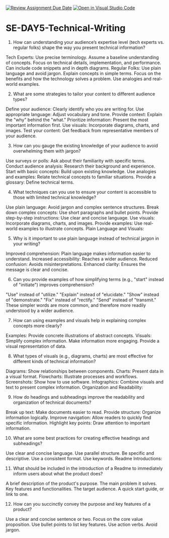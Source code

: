[![Review Assignment Due Date](https://classroom.github.com/assets/deadline-readme-button-22041afd0340ce965d47ae6ef1cefeee28c7c493a6346c4f15d667ab976d596c.svg)](https://classroom.github.com/a/zsAR-pyY)
[![Open in Visual Studio Code](https://classroom.github.com/assets/open-in-vscode-2e0aaae1b6195c2367325f4f02e2d04e9abb55f0b24a779b69b11b9e10269abc.svg)](https://classroom.github.com/online_ide?assignment_repo_id=18564042&assignment_repo_type=AssignmentRepo)
# SE-DAY5-Technical-Writing


1. How can understanding your audience’s expertise level (tech experts vs. regular folks) shape the way you present technical information?

Tech Experts:
Use precise terminology. Assume a baseline understanding of concepts. Focus on technical details, implementation, and performance. Can include code snippets and in depth diagrams.
Regular Folks:
Use plain language and avoid jargon. Explain concepts in simple terms. Focus on the benefits and how the technology solves a problem. Use analogies and real-world examples.

2. What are some strategies to tailor your content to different audience types?

Define your audience: Clearly identify who you are writing for. Use appropriate language: Adjust vocabulary and tone. Provide context: Explain the "why" behind the "what." Prioritize information: Present the most important information first. Use visuals: Incorporate diagrams, charts, and images. Test your content: Get feedback from representative members of your audience.

3. How can you gauge the existing knowledge of your audience to avoid overwhelming them with jargon?

Use surveys or polls: Ask about their familiarity with specific terms. Conduct audience analysis: Research their background and experience. Start with basic concepts: Build upon existing knowledge. Use analogies and examples: Relate technical concepts to familiar situations. Provide a glossary: Define technical terms.

4. What techniques can you use to ensure your content is accessible to those with limited technical knowledge?

Use plain language: Avoid jargon and complex sentence structures. Break down complex concepts: Use short paragraphs and bullet points. Provide step-by-step instructions: Use clear and concise language. Use visuals: Incorporate diagrams, charts, and images. Provide examples: Use real-world examples to illustrate concepts.
Plain Language and Visuals:

5. Why is it important to use plain language instead of technical jargon in your writing?

Improved comprehension: Plain language makes information easier to understand. Increased accessibility: Reaches a wider audience. Reduced confusion: Avoids misinterpretations. Enhanced clarity: Ensures the message is clear and concise.

6. Can you provide examples of how simplifying terms (e.g., "start" instead of "initiate") improves comprehension?

"Use" instead of "utilize." "Explain" instead of "elucidate." "Show" instead of "demonstrate." "Fix" instead of "rectify." "Send" instead of "transmit." These simpler words are more common, and therefore more readily understood by a wider audience.

7. How can using examples and visuals help in explaining complex concepts more clearly?

Examples: Provide concrete illustrations of abstract concepts. Visuals:
Simplify complex information. Make information more engaging. Provide a visual representation of data.

8. What types of visuals (e.g., diagrams, charts) are most effective for different kinds of technical information?

Diagrams: Show relationships between components. Charts: Present data in a visual format. Flowcharts: Illustrate processes and workflows. Screenshots: Show how to use software. Infographics: Combine visuals and text to present complex information.
Organization and Readability:

9. How do headings and subheadings improve the readability and organization of technical documents?

Break up text: Make documents easier to read. Provide structure: Organize information logically. Improve navigation: Allow readers to quickly find specific information. Highlight key points: Draw attention to important information.

10. What are some best practices for creating effective headings and subheadings?

Use clear and concise language. Use parallel structure. Be specific and descriptive. Use a consistent format. Use keywords.
Readme Introductions:

11. What should be included in the introduction of a Readme to immediately inform users about what the product does?

A brief description of the product's purpose. The main problem it solves. Key features and functionalities. The target audience. A quick start guide, or link to one.

12. How can you succinctly convey the purpose and key features of a product?

Use a clear and concise sentence or two. Focus on the core value proposition. Use bullet points to list key features. Use action verbs. Avoid jargon.

